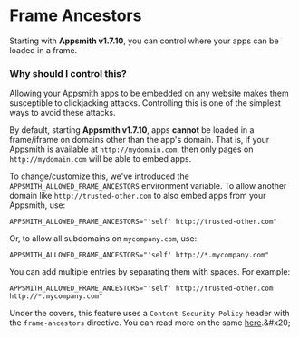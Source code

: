# Frame Ancestors

Starting with **Appsmith v1.7.10**, you can control where your apps can be loaded in a frame.

### Why should I control this?&#x20;

Allowing your Appsmith apps to be embedded on any website makes them susceptible to clickjacking attacks. Controlling this is one of the simplest ways to avoid these attacks.



By default, starting **Appsmith v1.7.10**, apps **cannot** be loaded in a frame/iframe on domains other than the app's domain. That is, if your Appsmith is available at `http://mydomain.com`, then only pages on `http://mydomain.com` will be able to embed apps.



To change/customize this, we've introduced the `APPSMITH_ALLOWED_FRAME_ANCESTORS` environment variable. To allow another domain like `http://trusted-other.com` to also embed apps from your Appsmith, use:

```
APPSMITH_ALLOWED_FRAME_ANCESTORS="'self' http://trusted-other.com"
```

Or, to allow all subdomains on `mycompany.com`, use:

```
APPSMITH_ALLOWED_FRAME_ANCESTORS="'self' http://*.mycompany.com"
```

You can add multiple entries by separating them with spaces. For example:

```
APPSMITH_ALLOWED_FRAME_ANCESTORS="'self' http://trusted-other.com http://*.mycompany.com"
```

Under the covers, this feature uses a `Content-Security-Policy` header with the `frame-ancestors` directive. You can read more on the same [here](https://developer.mozilla.org/en-US/docs/Web/HTTP/Headers/Content-Security-Policy/frame-ancestors.).&#x20;
